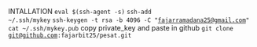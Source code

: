 INTALLATION
<code>eval $(ssh-agent -s)</code>
<code>ssh-add ~/.ssh/mykey</code>
<code>ssh-keygen -t rsa -b 4096 -C "fajarramadana25@gmail.com"</code>
<code>cat ~/.ssh/mykey.pub</code>
copy private_key and paste in github
<code>git clone git@github.com:fajarbit25/pesat.git</code>